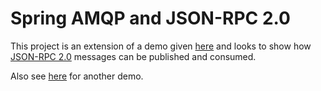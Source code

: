 # Spring AMQP and JSON-RPC 2.0

This project is an extension of a demo given [here](https://thepracticaldeveloper.com/produce-and-consume-json-messages-with-spring-boot-amqp/) and 
looks to show how [JSON-RPC 2.0](https://www.jsonrpc.org/specification) messages can be published and consumed.

Also see [here](https://github.com/jfspps/SpringAndRabbitMQDemo) for another demo.